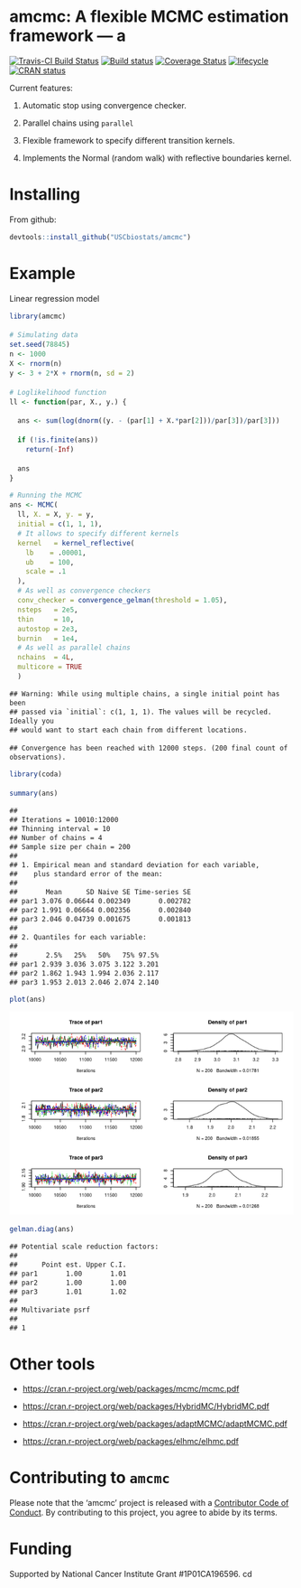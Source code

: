 
# amcmc: A flexible MCMC estimation framework — a

[![Travis-CI Build
Status](https://travis-ci.org/USCbiostats/amcmc.svg?branch=master)](https://travis-ci.org/USCbiostats/amcmc)
[![Build
status](https://ci.appveyor.com/api/projects/status/3x9qj7imvoijb1vf?svg=true)](https://ci.appveyor.com/project/gvegayon/amcmc)
[![Coverage
Status](https://img.shields.io/codecov/c/github/USCbiostats/amcmc/master.svg)](https://codecov.io/github/USCbiostats/amcmc?branch=master)
[![lifecycle](https://img.shields.io/badge/lifecycle-experimental-orange.svg)](https://www.tidyverse.org/lifecycle/#experimental)
[![CRAN
status](https://www.r-pkg.org/badges/version/amcmc)](https://cran.r-project.org/package=amcmc)

Current features:

1.  Automatic stop using convergence checker.

2.  Parallel chains using `parallel`

3.  Flexible framework to specify different transition kernels.

4.  Implements the Normal (random walk) with reflective boundaries
    kernel.

# Installing

From github:

``` r
devtools::install_github("USCbiostats/amcmc")
```

# Example

Linear regression model

``` r
library(amcmc)

# Simulating data
set.seed(78845)
n <- 1000
X <- rnorm(n)
y <- 3 + 2*X + rnorm(n, sd = 2)

# Loglikelihood function
ll <- function(par, X., y.) {
  
  ans <- sum(log(dnorm((y. - (par[1] + X.*par[2]))/par[3])/par[3]))
  
  if (!is.finite(ans))
    return(-Inf)
  
  ans
}
```

``` r
# Running the MCMC
ans <- MCMC(
  ll, X. = X, y. = y,
  initial = c(1, 1, 1),
  # It allows to specify different kernels
  kernel   = kernel_reflective(
    lb    = .00001,
    ub    = 100,
    scale = .1
  ),
  # As well as convergence checkers
  conv_checker = convergence_gelman(threshold = 1.05),
  nsteps   = 2e5,
  thin     = 10,
  autostop = 2e3,
  burnin   = 1e4,
  # As well as parallel chains
  nchains  = 4L,
  multicore = TRUE
  )
```

    ## Warning: While using multiple chains, a single initial point has been
    ## passed via `initial`: c(1, 1, 1). The values will be recycled. Ideally you
    ## would want to start each chain from different locations.

    ## Convergence has been reached with 12000 steps. (200 final count of observations).

``` r
library(coda)

summary(ans)
```

    ## 
    ## Iterations = 10010:12000
    ## Thinning interval = 10 
    ## Number of chains = 4 
    ## Sample size per chain = 200 
    ## 
    ## 1. Empirical mean and standard deviation for each variable,
    ##    plus standard error of the mean:
    ## 
    ##       Mean      SD Naive SE Time-series SE
    ## par1 3.076 0.06644 0.002349       0.002782
    ## par2 1.991 0.06664 0.002356       0.002840
    ## par3 2.046 0.04739 0.001675       0.001813
    ## 
    ## 2. Quantiles for each variable:
    ## 
    ##       2.5%   25%   50%   75% 97.5%
    ## par1 2.939 3.036 3.075 3.122 3.201
    ## par2 1.862 1.943 1.994 2.036 2.117
    ## par3 1.953 2.013 2.046 2.074 2.140

``` r
plot(ans)
```

![](README_files/figure-gfm/summary-and-plot1-1.png)<!-- -->

``` r
gelman.diag(ans)
```

    ## Potential scale reduction factors:
    ## 
    ##      Point est. Upper C.I.
    ## par1       1.00       1.01
    ## par2       1.00       1.00
    ## par3       1.01       1.02
    ## 
    ## Multivariate psrf
    ## 
    ## 1

# Other tools

  - <https://cran.r-project.org/web/packages/mcmc/mcmc.pdf>

  - <https://cran.r-project.org/web/packages/HybridMC/HybridMC.pdf>

  - <https://cran.r-project.org/web/packages/adaptMCMC/adaptMCMC.pdf>

  - <https://cran.r-project.org/web/packages/elhmc/elhmc.pdf>

# Contributing to `amcmc`

Please note that the ‘amcmc’ project is released with a [Contributor
Code of Conduct](CODE_OF_CONDUCT.md). By contributing to this project,
you agree to abide by its terms.

# Funding

Supported by National Cancer Institute Grant \#1P01CA196596. cd
